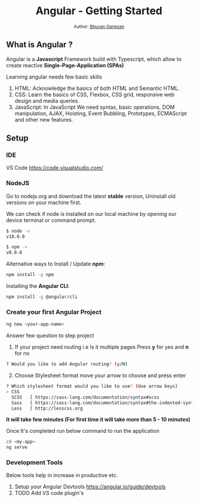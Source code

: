 <div align="center">
  <h1>Angular - Getting Started</h1>
<sub>Author:
<a href="https://www.linkedin.com/in/bhuvanaganesan-l-2209047a" target="_blank">Bhuvan Ganesan</a><br>
</sub>
</div>

## What is Angular ?

Angular is a **Javascript** Framework build with Typescript, which allow to create reactive **Single-Page-Application (SPAs)**

Learning angular needs few basic skills 
1. HTML: Acknowledge the basics of both HTML and Semantic HTML.
2. CSS: Learn the basics of CSS, Flexbox, CSS grid, responsive web design and media queries.
3. JavaScript: In JavaScript We need syntax, basic operations, DOM manipulation, AJAX, Hoisting, Event Bubbling, Prototypes, ECMAScript and other new features.

## Setup

### IDE

VS Code https://code.visualstudio.com/

### NodeJS

Go to nodejs.org and download the latest **stable** version, Uninstall old versions on your machine first.

We can check if node is installed on our local machine by opening our device terminal or command prompt.

```sh
$ node -v
v18.0.0
```

```sh
$ npm -v
v8.0.0
```

Alternative ways to Install / Update **npm**:
```sh
npm install -g npm  
```
Installing the **Angular CLI**:
```sh
npm install -g @angular/cli 
```

### Create your first Angular Project 
```sh
ng new <your-app-name> 
```
Answer few question to step project 

1. If your project need routing i.e Is it multiple pages Press **y** for yes and **n** for no 
```sh
? Would you like to add Angular routing? (y/N) 
```
2. Choose Stylesheet format move your arrow to choose and press enter

```sh
? Which stylesheet format would you like to use? (Use arrow keys)
> CSS
  SCSS   [ https://sass-lang.com/documentation/syntax#scss                ]
  Sass   [ https://sass-lang.com/documentation/syntax#the-indented-syntax ]
  Less   [ http://lesscss.org                                             ]
```

**It will take few minutes (For first time it will take more than 5 - 10 minutes)** 

Once It's completed run below command to run the application 
```sh
cd <my-app>
ng serve
```

### Development Tools 
Below tools help in increase in productive etc.
1. Setup your Angular Devtools https://angular.io/guide/devtools 
2. TODO Add VS code plugin's 





